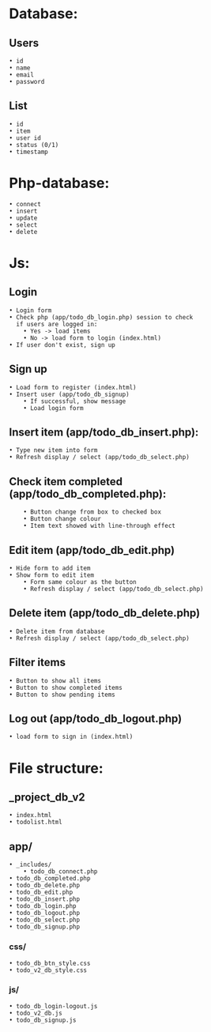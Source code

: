 # Database:
## Users
	• id
	• name
	• email
	• password

## List
	• id
	• item
	• user id
	• status (0/1)
	• timestamp

# Php-database:
	• connect
	• insert
	• update
	• select
	• delete

# Js:
## Login
	• Login form
	• Check php (app/todo_db_login.php) session to check 
	  if users are logged in:
		• Yes -> load items
		• No -> load form to login (index.html)
	• If user don't exist, sign up

## Sign up 
	• Load form to register (index.html)
	• Insert user (app/todo_db_signup)
		• If successful, show message
		• Load login form

## Insert item (app/todo_db_insert.php):
	• Type new item into form 
	• Refresh display / select (app/todo_db_select.php)

## Check item completed (app/todo_db_completed.php):
		• Button change from box to checked box
		• Button change colour
		• Item text showed with line-through effect

## Edit item (app/todo_db_edit.php)
	• Hide form to add item
	• Show form to edit item
		• Form same colour as the button
		• Refresh display / select (app/todo_db_select.php)

## Delete item (app/todo_db_delete.php)
	• Delete item from database
	• Refresh display / select (app/todo_db_select.php)

## Filter items
	• Button to show all items 
	• Button to show completed items
	• Button to show pending items

## Log out (app/todo_db_logout.php)
	• load form to sign in (index.html)

# File structure:
## _project_db_v2
	• index.html
	• todolist.html
## app/
	• _includes/
		• todo_db_connect.php
	• todo_db_completed.php
	• todo_db_delete.php
	• todo_db_edit.php
	• todo_db_insert.php
	• todo_db_login.php
	• todo_db_logout.php
	• todo_db_select.php
	• todo_db_signup.php
### css/
	• todo_db_btn_style.css
	• todo_v2_db_style.css
### js/
	• todo_db_login-logout.js
	• todo_v2_db.js
	• todo_db_signup.js
